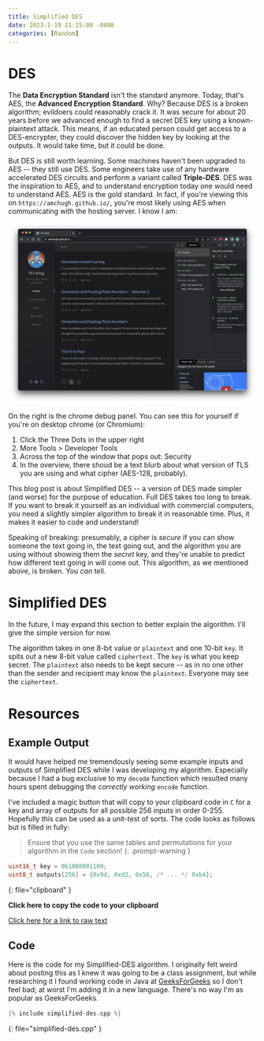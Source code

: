 ```yaml
---
title: Simplified DES
date: 2023-1-19 21:15:00 -0800
categories: [Random]
---
```


# DES

The **Data Encryption Standard** isn't the standard anymore. Today, that's AES, the **Advanced Encryption Standard**. Why? Because DES is a broken algorithm; evildoers could reasonably crack it. It was secure for about 20 years before we advanced enough to find a secret DES key using a known-plaintext attack. This means, if an educated person could get access to a DES-encrypter, they could discover the hidden key by looking at the outputs. It would take time, but it could be done.

But DES is still worth learning. Some machines haven't been upgraded to AES -- they still use DES. Some engineers take use of any hardware accelerated DES circuits and perform a variant called **Triple-DES**. DES was the inspiration to AES, and to understand encryption today one would need to understand AES. AES is the gold standard. In fact, if you're viewing this on `https://amchugh.github.io/`, you're most likely using AES when communicating with the hosting server. I know I am:

![Chrome Debug panel showing using AES_128_GCM](/assets/using-aes.png)

On the right is the chrome debug panel. You can see this for yourself if you're on desktop chrome (or Chromium):
1. Click the Three Dots in the upper right
2. More Tools > Developer Tools
3. Across the top of the window that pops out: Security
4. In the overview, there shoud be a text blurb about what version of TLS you are using and what cipher (AES-128, probably).

This blog post is about Simplified DES -- a version of DES made simpler (and worse) for the purpose of education. Full DES takes too long to break. If you want to break it yourself as an individual with commercial computers, you need a slightly simpler algorithm to break it in reasonable time. Plus, it makes it easier to code and understand!

Speaking of breaking: presumably, a cipher is *secure* if you can show someone the text going in, the text going out, and the algorithm you are using without showing them the *secret* key, and they're unable to predict how different text going in will come out. This algorithm, as we mentioned above, is broken. You *can* tell.

# Simplified DES

In the future, I may expand this section to better explain the algorithm. I'll give the simple version for now.

The algorithm takes in one 8-bit value or `plaintext` and one 10-bit `key`. It spits out a new 8-bit value called `ciphertext`. The `key` is what you keep secret. The `plaintext` also needs to be kept secure -- as in no one other than the sender and recipient may know the `plaintext`. Everyone may see the `ciphertext`.

# Resources

## Example Output

It would have helped me tremendously seeing some example inputs and outputs of Simplified DES while I was developing my algorithm. Especially because I had a bug exclusive to my `decode` function which resulted many hours spent debugging the _correctly working_ `encode` function.

I've included a magic button that will copy to your clipboard code in `C` for a key and array of outputs for all possible 256 inputs in order 0-255. Hopefully this can be used as a unit-test of sorts. The code looks as follows but is filled in fully:

> Ensure that you use the same tables and permutations for your algorithm in the `Code` section!
{: .prompt-warning }

```c
uint16_t key = 0b1000001100;
uint8_t outputs[256] = {0x9d, 0xd2, 0x56, /* ... */ 0xb4};
```
{: file="clipboard" }

<a id="copy">**Click here to copy the code to your clipboard**</a>

[Click here for a link to raw text](/assets/tests.c)

<script src="/assets/js/copydes.js"></script>

## Code

Here is the code for my Simplified-DES algorithm. I originally felt weird about posting this as I knew it was going to be a class assignment, but while researching it I found working code in Java at [GeeksForGeeks](https://www.geeksforgeeks.org/simplified-data-encryption-standard-set-2/) so I don't feel bad; at worst I'm adding it in a new language. There's no way I'm as popular as GeeksForGeeks.

```c++
{% include simplified-des.cpp %}
```
{: file="simplified-des.cpp" }
